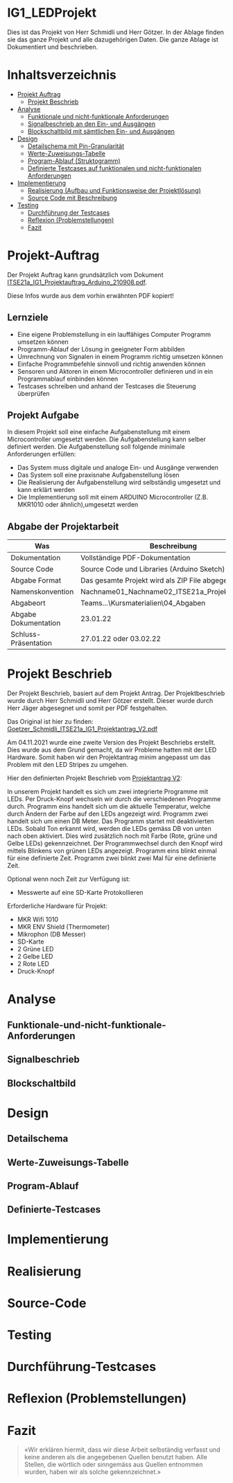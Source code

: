 # IG1_LEDProjekt

Dies ist das Projekt von Herr Schmidli und Herr Götzer. In der Ablage finden sie das ganze Projekt und alle dazugehörigen Daten. Die ganze Ablage ist Dokumentiert und beschrieben.

# Inhaltsverzeichnis
- [Projekt Auftrag](#Projekt-Auftrag)
    - [Projekt Beschrieb](#Projekt-Beschrieb)
- [Analyse](#Analyse)
    -  [Funktionale und nicht-funktionale Anforderungen](#Funktionale-und-nicht-funktionale-Anforderungen)
    - [Signalbeschrieb an den Ein- und Ausgängen](#Signalbeschrieb)
    - [Blockschaltbild mit sämtlichen Ein- und Ausgängen](#Blockschaltbild)
- [Design](#Design)
    - [Detailschema mit Pin-Granularität](#Detailschema)
    - [Werte-Zuweisungs-Tabelle](#Werte-Zuweisungs-Tabelle)
    - [Program-Ablauf (Struktogramm)](#Program-Ablauf)
    - [Definierte Testcases auf funktionalen und nicht-funktionalen Anforderungen](#Definierte-Testcases)
- [Implementierung](#Implementierung)
    - [Realisierung (Aufbau und Funktionsweise der Projektlösung)](#Realisierung)
    - [Source Code mit Beschreibung](#Source-Code)
- [Testing](#Testing)
    - [Durchführung der Testcases](#Durchführung-Testcases)
    - [Reflexion (Problemstellungen)](#Reflexion)
    - [Fazit](#Fazit)

# Projekt-Auftrag
Der Projekt Auftrag kann grundsätzlich vom Dokument [ITSE21a_IG1_Projektauftrag_Arduino_210908.pdf](https://github.com/ask-yo-girl-about-me/IG1_LEDProjekt/blob/main/01_Allgemein/01_Projektinfos/ITSE21a_IG1_Projektauftrag_Arduino_210908.pdf). 

Diese Infos wurde aus dem vorhin erwähnten PDF kopiert!

## Lernziele 
- Eine eigene Problemstellung in ein lauffähiges Computer Programm umsetzen können
- Programm-Ablauf der Lösung in geeigneter Form abbilden
- Umrechnung von Signalen in einem Programm richtig umsetzen können
- Einfache Programmbefehle sinnvoll und richtig anwenden können
- Sensoren und Aktoren in einem Microcontroller definieren und in ein Programmablauf einbinden können
- Testcases schreiben und anhand der Testcases die Steuerung überprüfen

## Projekt Aufgabe
In diesem Projekt soll eine einfache Aufgabenstellung mit einem Microcontroller umgesetzt werden. Die Aufgabenstellung kann selber definiert werden. Die Aufgabenstellung soll folgende minimale Anforderungen erfüllen:

- Das System muss digitale und analoge Ein- und Ausgänge verwenden
- Das System soll eine praxisnahe Aufgabenstellung lösen
- Die Realisierung der Aufgabenstellung wird selbständig umgesetzt und kann erklärt werden
- Die Implementierung soll mit einem ARDUINO Microcontroller (Z.B. MKR1010 oder ähnlich),umgesetzt werden

## Abgabe der Projektarbeit
|Was|Beschreibung|
|--------|--------|
|    Dokumentation    |    Vollständige PDF-Dokumentation    |
|    Source Code    |    Source Code und Libraries (Arduino Sketch) als ZIP File    |
|    Abgabe Format    |    Das gesamte Projekt wird als ZIP File abgegeben    |
|    Namenskonvention    |    Nachname01_Nachname02_ITSE21a_Projektauftrag.ZIP    |
|    Abgabeort    |    Teams…\Kursmaterialien\04_Abgaben    |
|    Abgabe Dokumentation    |    23.01.22    |
|    Schluss-Präsentation    |    27.01.22 oder 03.02.22    |


# Projekt Beschrieb
Der Projekt Beschrieb, basiert auf dem Projekt Antrag. Der Projektbeschrieb wurde durch Herr Schmidli und Herr Götzer erstellt. Dieser wurde durch Herr Jäger abgesegnet und somit per PDF festgehalten. 

Das Original ist hier zu finden: [Goetzer_Schmidli_ITSE21a_IG1_Projektantrag_V2.pdf](https://github.com/ask-yo-girl-about-me/IG1_LEDProjekt/blob/main/02_Documents/01_Projektbezogenes/Goetzer_Schmidli_ITSE21a_IG1_Projektantrag_V2.pdf)

Am 04.11.2021 wurde eine zweite Version des Projekt Beschriebs erstellt. Dies wurde aus dem Grund gemacht, da wir Probleme hatten mit der LED Hardware. Somit haben wir den Projektantrag minim angepasst um das Problem mit den LED Stripes zu umgehen.

Hier den definierten Projekt Beschrieb vom [Projektantrag V2](https://github.com/ask-yo-girl-about-me/IG1_LEDProjekt/blob/main/02_Documents/01_Projektbezogenes/Goetzer_Schmidli_ITSE21a_IG1_Projektantrag_V2.pdf):

In unserem Projekt handelt es sich um zwei integrierte Programme mit LEDs. Per Druck-Knopf wechseln wir durch die verschiedenen Programme durch. Programm eins handelt sich um die aktuelle Temperatur, welche durch Ändern der Farbe auf den LEDs angezeigt wird. Programm zwei handelt sich um einen DB Meter. Das Programm startet mit deaktivierten LEDs. Sobald Ton erkannt wird, werden die LEDs gemäss DB von unten nach oben aktiviert. Dies wird zusätzlich noch mit Farbe (Rote, grüne und Gelbe LEDs) gekennzeichnet.
Der Programmwechsel durch den Knopf wird mittels Blinkens von grünen LEDs angezeigt. Programm eins blinkt einmal für eine definierte Zeit. Programm zwei blinkt zwei Mal für eine definierte Zeit.

Optional wenn noch Zeit zur Verfügung ist:
- Messwerte auf eine SD-Karte Protokollieren

Erforderliche Hardware für Projekt:
- MKR Wifi 1010
- MKR ENV Shield (Thermometer)
- Mikrophon (DB Messer)
- SD-Karte
- 2 Grüne LED
- 2 Gelbe LED
- 2 Rote LED
- Druck-Knopf

# Analyse
## Funktionale-und-nicht-funktionale-Anforderungen
## Signalbeschrieb
## Blockschaltbild

# Design
## Detailschema
## Werte-Zuweisungs-Tabelle
## Program-Ablauf
## Definierte-Testcases

# Implementierung
# Realisierung
# Source-Code

# Testing
# Durchführung-Testcases
# Reflexion (Problemstellungen)
# Fazit


>«Wir erklären hiermit, dass wir diese Arbeit selbständig verfasst und keine anderen als die angegebenen Quellen benutzt haben. Alle Stellen, die wörtlich oder sinngemäss aus Quellen entnommen wurden, haben wir als solche gekennzeichnet.»

[^1]:
[^2]:
[^3]:
[^4]:
[^5]:
[^6]:
[^7]: